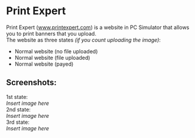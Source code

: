 # Print Expert
Print Expert (www.printexpert.com) is a website in PC Simulator that allows you to print banners that you upload.\
The website as three states *(if you count uploading the image)*:
- Normal website (no file uploaded)
- Normal website (file uploaded)
- Normal website (payed)

## Screenshots:
1st state:\
*Insert image here*\
2nd state:\
*Insert image here*\
3rd state:\
*Insert image here*
